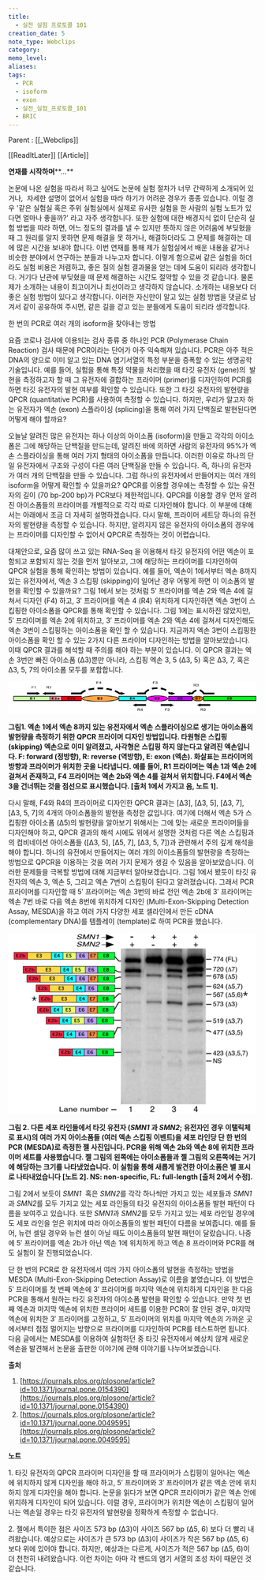 ```yaml
---
title:
  - 실전 실험 프로토콜 101
creation_date: 5
note_type: Webclips
category: 
memo_level: 
aliases: 
tags:
  - PCR
  - isoform
  - exon
  - 실전_실험_프로토콜_101
  - BRIC
---
```


Parent : [[_Webclips]]

[[ReadItLater]] [[Article]]

**연재를** **시작하며****…**

논문에 나온 실험을 따라서 하고 싶어도 논문에 실험 절차가 너무 간략하게 소개되어 있거나,  자세한 설명이 없어서 실험을 따라 하기가 어려운 경우가 종종 있습니다. 이럴 경우 '같은 실험실 혹은 주위 실험실에서 실제로 유사한 실험을 한 사람의 실험 노트가 있다면 얼마나 좋을까?' 라고 자주 생각합니다. 또한 실험에 대한 배경지식 없이 단순히 실험 방법을 따라 하면, 어느 정도의 결과를 낼 수 있지만 뜻하지 않은 어려움에 부딪혔을 때 그 원리를 알지 못하면 문제 해결을 못 하거나, 해결하더라도 그 문제를 해결하는 데에 많은 시간을 보내야 합니다. 이번 연재를 통해 제가 실험실에서 배운 내용을 같거나 비슷한 분야에서 연구하는 분들과 나누고자 합니다. 이렇게 함으로써 같은 실험을 하더라도 실험 비용은 저렴하고, 좋은 질의 실험 결과물을 얻는 데에 도움이 되리라 생각합니다. 거기다 난관에 부딪혔을 때 문제 해결하는 시간도 절약할 수 있을 것 같습니다. 물론 제가 소개하는 내용이 최고이거나 최선이라고 생각하지 않습니다. 소개하는 내용보다 더 좋은 실험 방법이 있다고 생각합니다. 이러한 자신만이 알고 있는 실험 방법을 댓글로 남겨서 같이 공유하여 주시면, 같은 길을 걷고 있는 분들에게 도움이 되리라 생각합니다.  

한 번의 PCR로 여러 개의 isoform을 찾아내는 방법

요즘 코로나 검사에 이용되는 검사 종류 중 하나인 PCR (Polymerase Chain Reaction) 검사 때문에 PCR이라는 단어가 아주 익숙해져 있습니다. PCR은 아주 적은 DNA의 양으로 이미 알고 있는 DNA 염기서열의 특정 부분을 증폭할 수 있는 생명공학 기술입니다. 예를 들어, 실험을 통해 특정 약물을 처리했을 때 타깃 유전자 (gene)의  발현을 측정하고자 할 때 그 유전자에 결합하는 프라이머 (primer)를 디자인하여 PCR를 하면 타깃 유전자의 발현 여부를 확인할 수 있습니다. 또한 그 타깃 유전자의 발현량을  QPCR (quantitative PCR)를 사용하여 측정할 수 있습니다. 하지만, 우리가 알고자 하는 유전자가 엑손 (exon) 스플라이싱 (splicing)을 통해 여러 가지 단백질로 발현된다면 어떻게 해야 할까요?

오늘날 알려진 많은 유전자는 하나 이상의 아이소폼 (isoform)을 만들고 각각의 아이소폼은 그에 해당하는 단백질을 만드는데, 알려진 바에 의하면 사람의 유전자의 95%가 엑손 스플라이싱을 통해 여러 가지 형태의 아이소폼을 만듭니다. 이러한 이유로 하나의 단일 유전자에서 구조와 구성이 다른 여러 단백질을 만들 수 있습니다. 즉, 하나의 유전자가 여러 개의 단백질을 만들 수 있습니다. 그럼 하나의 유전자에서 만들어지는 여러 개의 isoform을 어떻게 확인할 수 있을까요? QPCR를 이용할 경우에는 측정할 수 있는 유전자의 길이 (70 bp-200 bp)가 PCR보다 제한적입니다. QPCR를 이용할 경우 먼저 알려진 아이소폼들의 프라이머를 개별적으로 각각 따로 디자인해야 합니다. 이 부분에 대해서는 아래에서 조금 더 자세히 설명하겠습니다. 다시 말해, 프라이머 세트당 하나의 유전자의 발현량을 측정할 수 있습니다. 하지만, 알려지지 않은 유전자의 아이소폼의 경우에는 프라이머를 디자인할 수 없어서 QPCR로 측정하는 것이 어렵습니다.

대체안으로, 요즘 많이 쓰고 있는 RNA-Seq 을 이용해서 타깃 유전자의 어떤 엑손이 포함되고 포함되지 않는 것을 먼저 알아보고, 그에 해당하는 프라이머를 디자인하여 QPCR 실험을 통해 확인하는 방법이 있습니다. 예를 들어, 엑손이 1에서부터 엑손 8까지 있는 유전자에서, 엑손 3 스킵핑 (skipping)이 일어난 경우 어떻게 하면 이 이소폼의 발현을 확인할 수 있을까요? 그림 1에서 보는 것처럼 5′ 프라이머를 엑손 2와 엑손 4에 걸쳐서 디자인 (F4) 하고, 3′ 프라이머를 엑손 4 (R4) 위치하게 디자인하면 엑손 3번이 스킵핑한 아이소폼을 QPCR를 통해 확인할 수 있습니다. 그림 1에는 표시하진 않았지만, 5′ 프라이머를 엑손 2에 위치하고, 3′ 프라이머를 엑손 2와 엑손 4에 걸쳐서 디자인해도 엑손 3번이 스킵핑하는 아이소폼을 확인 할 수 있습니다. 지금까지 엑손 3번이 스킵핑한 아이소폼을 확인 할 수 있는 2가지 다른 프라이머 디자인하는 방법을 알아보았습니다. 이때 QPCR 결과를 해석할 때 주의를 해야 하는 부분이 있습니다. 이 QPCR 결과는 엑손 3번만 빠진 아이소품 (Δ3)뿐만 아니라, 스킵핑 엑손 3, 5 (Δ3, 5) 혹은 Δ3, 7, 혹은 Δ3, 5, 7의 아이소폼 모두를 포함합니다.   

![upload_image](Room_0_metadata/Shelf_0_Resource/upload_image.png)

**그림1. 엑손 1에서 엑손 8까지 있는 유전자에서 엑손 스플라이싱으로 생기는 아이소폼의 발현량을 측정하기 위한 QPCR 프라이머 디자인 방법입니다. 타원형은 스킵핑 (skipping) 엑손으로 이미 알려졌고, 사각형은 스킵핑 하지 않는다고 알려진 엑손입니다. F: forward (정방향), R: reverse (역방향), E: exon (엑손). 화살표는 프라이머의 방향과 프라이머가 위치한 곳을 나타냅니다. 예를 들어, R1 프라이머는 엑손 1과 엑손 2에 걸쳐서 존재하고, F4 프라이머는 엑손 2b와 엑손 4를 걸쳐서 위치합니다. F4에서 엑손 3을 건너뛰는 것을 점선으로 표시했습니다. \[출처 1에서 가지고 옴, 노트 1\].**

다시 말해, F4와 R4의 프라이머로 디자인한 QPCR 결과는 \[Δ3\], \[Δ3, 5\], \[Δ3, 7\], \[Δ3, 5, 7\]의 4개의 아이소폼들의 발현을 측정한 값입니다. 여기에 더해서 엑손 5가 스킵핑한 아이소폼 (Δ5)의 발현량을 알아보기 위해서는 그에 맞는 새로운 프라이머들을 디자인해야 하고, QPCR 결과의 해석 시에도 위에서 설명한 것처럼 다른 엑손 스킵핑과의 컴비네이션 아이소폼들 (\[Δ3, 5\], \[Δ5, 7\], \[Δ3, 5, 7\])과 관련해서 주의 깊게 해석을 해야 합니다. 하나의 유전에서 만들어지는 여러 개의 아이소폼들의 발현량을 측정하는 방법으로 QPCR을 이용하는 것을 여러 가지 문제가 생길 수 있음을 알아보았습니다. 이러한 문제들을 극복할 방법에 대해 지금부터 알아보겠습니다. 그림 1에서 봤듯이 타깃 유전자의 엑손 3, 엑손 5, 그리고 엑손 7번이 스킵핑이 된다고 알려졌습니다. 그래서 PCR 프라이머를 디자인할 때 5′ 프라이머는 엑손 3번의 바로 전인 엑손 2b에 3′ 프라이머는 엑손 7번 바로 다음 엑손 8번에 위치하게 디자인 (Multi-Exon-Skipping Detection Assay, MESDA)을 하고 여러 가지 다양한 세포 셀라인에서 만든 cDNA (complementary DNA)를 템플레이 (template)로 하여 PCR을 했습니다. 

![다른 세포 라인들에서 타깃 유전자](Room_0_metadata/Shelf_0_Resource/다른%20세포%20라인들에서%20타깃%20유전자.png)

**그림 2. 다른 세포 라인들에서 타깃 유전자 (*SMN1* 과 *SMN2*; 유전자인 경우 이탤릭체로 표시)의 여러 가지 아이소폼들 (여러 엑손 스킵핑 이벤트)을 세포 라인당 단 한 번의 PCR (MESDA)로 측정한 젤 사진입니다. PCR을 위해 엑손 2b와 엑손 8에 위치한 프라이머 세트를 사용했습니다. 젤 그림의 왼쪽에는 아이소폼들과 젤 그림의 오른쪽에는 거기에 해당하는 크기를 나타냈었습니다. 이 실험을 통해 새롭게 발견한 아이소폼은 별 표시로 나타내었습니다 \[노트 2\]. NS: non-specific, FL: full-length \[출처 2에서 수정\].** 

그림 2에서 보듯이 *SMN1*  혹은 *SMN2*를 각각 하나씩만 가지고 있는 세포들과 *SMN1*과 *SMN2*를 모두 가지고 있는 세포 라인들의 타깃 유전자의 아이소폼들 발현 패턴이 다름을 보여주고 있습니다. 또한 *SMN1*과 *SMN2*를 모두 가지고 있는 세포 라인일 경우에도 세포 라인을 얻은 위치에 따라 아이소폼들의 발현 패턴이 다름을 보여줍니다. 예를 들어, 뉴런 셀일 경우와 뉴런 셀이 아닐 때도 아이소폼들의 발현 패턴이 달랐습니다. 나중에 5′ 프라이머를 엑손 2b가 아닌 엑손 1에 위치하게 하고 엑손 8 프라이머와 PCR를 해도 실험이 잘 진행되었습니다. 

단 한 번의 PCR로 한 유전자에서 여러 가지 아이소폼의 발현을 측정하는 방법을 MESDA (Multi-Exon-Skipping Detection Assay)로 이름을 붙였습니다. 이 방법은 5′ 프라이머를 첫 번째 엑손에 3′ 프라이머를 마지막 엑손에 위치하게 디자인을 한 다음 PCR을 통해서 원하는 타깃 유전자의 아이소폼 발현을 확인할 수 있습니다. 만약 첫 번째 엑손과 마지막 엑손에 위치한 프라이머 세트를 이용한 PCR이 잘 안된 경우, 마지막 엑손에 위치한 3′ 프라이머를 고정하고, 5′ 프라이머의 위치를 마지막 엑손의 가까운 곳에서부터 점점 멀어지는 방향으로 프라이머를 디자인하여 PCR를 테스트하면 됩니다. 다음 글에서는 MESDA를 이용하여 실험하던 중 타깃 유전자에서 예상치 않게 새로운 엑손을 발견해서 논문을 출판한 이야기에 관해 이야기를 나누어보겠습니다.   

**출처**

1.  [https://journals.plos.org/plosone/article?id=10.1371/journal.pone.0154390](https://journals.plos.org/plosone/article?id=10.1371/journal.pone.0154390)
2.  [https://journals.plos.org/plosone/article?id=10.1371/journal.pone.0049595](https://journals.plos.org/plosone/article?id=10.1371/journal.pone.0049595)

**노트**

1\. 타깃 유전자의 QPCR 프라이머 디자인을 할 때 프라이머가 스킵핑이 일어나는 엑손에 위치하지 않게 디자인을 해야 하고, 5′ 프라이머와 3′ 프라이머가 같은 엑손 안에 위치하지 않게 디자인을 해야 합니다. 논문을 읽다가 보면 QPCR 프라이머가 같은 엑손 안에 위치하게 디자인이 되어 있습니다. 이럴 경우, 프라이머가 위치한 엑손이 스킵핑이 일어나는 엑손일 경우는 타깃 유전자의 발현량을 정확하게 측정할 수 없습니다. 

2\. 젤에서 특이한 점은 사이즈 573 bp (Δ3)이 사이즈 567 bp (Δ5, 6) 보다 더 빨리 내려왔습니다. 예상으로는 사이즈가 큰 573 bp (Δ3)이 사이즈가 작은 567 bp (Δ5, 6) 보다 위에 있어야 합니다. 하지만, 예상과는 다르게, 사이즈가 적은 567 bp (Δ5, 6)이 더 천천히 내려왔습니다. 이런 차이는 아마 각 밴드의 염기 서열의 조성 차이 때문인 것 같습니다.